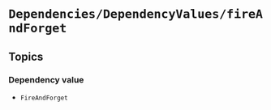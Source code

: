 # ``Dependencies/DependencyValues/fireAndForget``

## Topics

### Dependency value

- ``FireAndForget``
